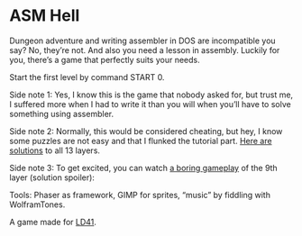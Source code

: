 # ASM Hell

Dungeon adventure and writing assembler in DOS are incompatible you say? No, they’re not. And also you need a lesson in assembly. Luckily for you, there’s a game that perfectly suits your needs.

Start the first level by command START 0.

Side note 1: Yes, I know this is the game that nobody asked for, but trust me, I suffered more when I had to write it than you will when you’ll have to solve something using assembler.

Side note 2: Normally, this would be considered cheating, but hey, I know some puzzles are not easy and that I flunked the tutorial part. [Here are solutions](https://vilda.net/?p=asmhell) to all 13 layers.

Side note 3: To get excited, you can watch [a boring gameplay](https://www.youtube.com/watch?v=Kb7lvA1Z4v0) of the 9th layer (solution spoiler): 

Tools: Phaser as framework, GIMP for sprites, “music” by fiddling with WolframTones.

A game made for [LD41](https://ldjam.com/events/ludum-dare/41/asm-hell).

